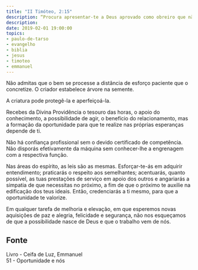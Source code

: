 ```yaml
---
title: "II Timóteo, 2:15"
description: “Procura apresentar-te a Deus aprovado como obreiro que não tem de que se envergonhar...” – Paulo
description: 
date: 2019-02-01 19:00:00
topics: 
- paulo-de-tarso
- evangelho
- biblia
- jesus
- timoteo
- emmanuel
---
```


Não admitas que o bem se processe a distância de esforço paciente que o concretize.
O criador estabelece árvore na semente.

A criatura pode protegê-la e aperfeiçoá-la.

Recebes da Divina Providência o tesouro das horas, o apoio do conhecimento, a
possibilidade de agir, o benefício do relacionamento, mas a formação da oportunidade para
que te realize nas próprias esperanças depende de ti.

Não há confiança profissional sem o devido certificado de competência.
Não disporás efetivamente da máquina sem conhecer-lhe a engrenagem com a respectiva
função.

Nas áreas do espírito, as leis são as mesmas. Esforçar-te-ás em adquirir
entendimento; praticarás o respeito aos semelhantes; acentuarás, quanto
possível, as tuas prestações de serviço em apoio dos outros e angariarás a
simpatia de que necessitas no próximo, a fim de que o próximo te auxilie na
edificação dos teus ideais. Então, credenciarás a ti mesmo, para que a
oportunidade te valorize.

Em qualquer tarefa de melhoria e elevação, em que esperemos novas aquisições de paz e
alegria, felicidade e segurança, não nos esqueçamos de que a possibilidade nasce de Deus
e que o trabalho vem de nós.


## Fonte
Livro - Ceifa de Luz, Emmanuel  
51 - Oportunidade e nós
